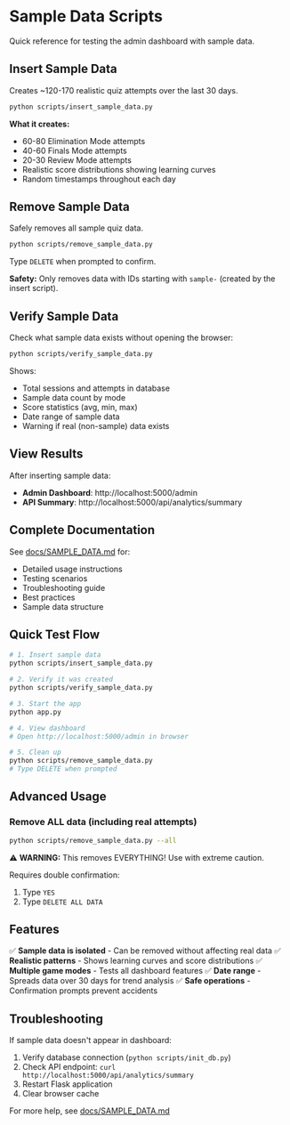# Sample Data Scripts

Quick reference for testing the admin dashboard with sample data.

## Insert Sample Data

Creates ~120-170 realistic quiz attempts over the last 30 days.

```bash
python scripts/insert_sample_data.py
```

**What it creates:**
- 60-80 Elimination Mode attempts
- 40-60 Finals Mode attempts
- 20-30 Review Mode attempts
- Realistic score distributions showing learning curves
- Random timestamps throughout each day

## Remove Sample Data

Safely removes all sample quiz data.

```bash
python scripts/remove_sample_data.py
```

Type `DELETE` when prompted to confirm.

**Safety:** Only removes data with IDs starting with `sample-` (created by the insert script).

## Verify Sample Data

Check what sample data exists without opening the browser:

```bash
python scripts/verify_sample_data.py
```

Shows:
- Total sessions and attempts in database
- Sample data count by mode
- Score statistics (avg, min, max)
- Date range of sample data
- Warning if real (non-sample) data exists

## View Results

After inserting sample data:
- **Admin Dashboard**: http://localhost:5000/admin
- **API Summary**: http://localhost:5000/api/analytics/summary

## Complete Documentation

See [docs/SAMPLE_DATA.md](docs/SAMPLE_DATA.md) for:
- Detailed usage instructions
- Testing scenarios
- Troubleshooting guide
- Best practices
- Sample data structure

## Quick Test Flow

```bash
# 1. Insert sample data
python scripts/insert_sample_data.py

# 2. Verify it was created
python scripts/verify_sample_data.py

# 3. Start the app
python app.py

# 4. View dashboard
# Open http://localhost:5000/admin in browser

# 5. Clean up
python scripts/remove_sample_data.py
# Type DELETE when prompted
```

## Advanced Usage

### Remove ALL data (including real attempts)
```bash
python scripts/remove_sample_data.py --all
```
⚠️ **WARNING:** This removes EVERYTHING! Use with extreme caution.

Requires double confirmation:
1. Type `YES`
2. Type `DELETE ALL DATA`

## Features

✅ **Sample data is isolated** - Can be removed without affecting real data
✅ **Realistic patterns** - Shows learning curves and score distributions
✅ **Multiple game modes** - Tests all dashboard features
✅ **Date range** - Spreads data over 30 days for trend analysis
✅ **Safe operations** - Confirmation prompts prevent accidents

## Troubleshooting

If sample data doesn't appear in dashboard:
1. Verify database connection (`python scripts/init_db.py`)
2. Check API endpoint: `curl http://localhost:5000/api/analytics/summary`
3. Restart Flask application
4. Clear browser cache

For more help, see [docs/SAMPLE_DATA.md](docs/SAMPLE_DATA.md)
